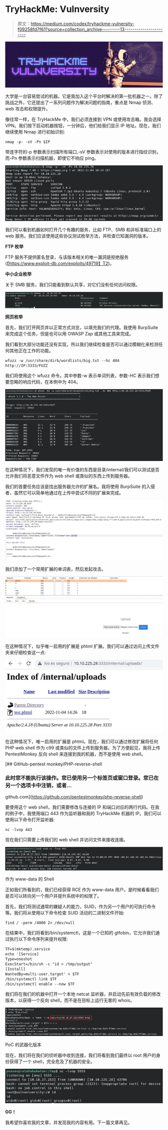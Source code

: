 # TryHackMe: Vulnversity

> 原文：<https://medium.com/codex/tryhackme-vulnersity-f09258fd7f61?source=collection_archive---------13----------------------->

![](img/15c68183356b0088d87cb193726eb21f.png)

大学是一台容易尝试的机器。它是我加入这个平台时解决的第一批机器之一。除了挑战之外，它还提出了一系列问题作为解决问题的指南，重点是 Nmap 侦测、web 攻击和权限提升。

像往常一样，在 TryHackMe 中，我们必须连接到 VPN 或使用攻击箱。我会选择 VPN。我们按下启动机器按钮，一分钟后，他们给我们显示 IP 地址。现在，我们继续使用 Nmap 进行初始识别:

```
nmap -p- -sV -Pn $IP
```

带连字符的-p 参数表示扫描所有端口,-sV 参数表示对使用的版本进行指纹识别，而-Pn 参数表示扫描机器，即使它不响应 ping。

![](img/5e5af973ffdba2cae101b6a903e37dac.png)

我们可以看到机器如何打开几个有趣的服务，比如 FTP、SMB 和非标准端口上的 web 服务。我们应该使用这些协议测试枚举方法，并检查已知漏洞的版本。

**FTP 枚举**

FTP 服务不提供匿名登录，与该版本相关的唯一漏洞是拒绝服务(【https://www.exploit-db.com/exploits/49719】T2)。

**中小企业枚举**

关于 SMB 服务，我们只能看到默认共享，对它们没有任何访问权限。

![](img/da841720c2e76f08667cb87bc4249f6d.png)

**网页枚举**

首先，我们打开网页并以正常方式浏览，以填充我们的代理。我使用 BurpSuite 来完成这个任务，但是也可以用 OWASP Zap 或其他工具来完成。

我们看到大部分功能还没有实现，所以我们继续检查是否可以通过模糊化来检测任何其他正在工作的功能。

```
wfuzz -w /usr/share/dirb/wordlists/big.txt --hc 404 http://IP:3333/FUZZ
```

我们将使用这个 wfuzz 命令。其中参数-w 表示单词列表，参数-HC 表示我们想要忽略的响应代码，在本例中为 404。

![](img/7c961a3f357284b5a71b81cceb7436a4.png)

在这种情况下，我们发现的唯一有价值的东西是目录/internal/我们可以测试是否允许我们将恶意文件作为 web shell 或类似的东西上传到服务器。

我们的首要任务应该是找出服务器允许的扩展名。我将使用 BurpSuite 的入侵者，虽然它可以简单地通过在上传中尝试不同的扩展来完成。

![](img/5018f606aa488f1092ad46eca486eac0.png)

我们添加了一个常用扩展的单词表，然后发起攻击。

![](img/70a2af3c2ab961d8ab21152ced6449a3.png)

在这种情况下，似乎唯一启用的扩展是 phtml 扩展。我们可以通过访问上传文件夹来仔细检查这一点:

![](img/c00d264a4995d1f68458a5fa01f0e73a.png)

在这种情况下，唯一启用的扩展是 phtml。现在，我们可以通过修改扩展将任何 PHP web shell 作为 c99 或类似的文件上传到服务器。为了方便起见，我将上传 PentestMonkey 反向 shell 来连接到我的机器，而不是使用 web shell。

[](https://github.com/pentestmonkey/php-reverse-shell) [## GitHub-pentest monkey/PHP-reverse-shell

### 此时您不能执行该操作。您已使用另一个标签页或窗口登录。您已在另一个选项卡中注销，或者…

github.com](https://github.com/pentestmonkey/php-reverse-shell) 

要使用这个 web shell，我们需要修改与连接的 IP 和端口对应的两行代码。在我的例子中，我使用端口 443 作为监听器和我的 TryHackMe 机器的 IP。我们可以使用以下命令打开监听器:

```
nc -lvnp 443
```

现在我们只需要上传我们的 web shell 并访问文件来接收连接。

![](img/dd593815b3e7a0b8ccaa304dba72294a.png)

作为 www-data 的 Shell

正如我们所看到的，我们已经获得 RCE 作为 www-data 用户。是时候看看我们是否可以转向另一个用户并提升系统中的权限了。

首先，我们将测试通常的嫌疑人的能力，SUID，作为另一个用户的可执行命令等。我们将从使用以下命令检查 SUID 活动的二进制文件开始:

```
find / -perm /4000 2> /dev/null
```

在结果中，我们将看到/bin/systemctl，这是一个已知的 gtfobin，它允许我们通过执行以下命令序列来提升权限:

```
TF=$(mktemp).service
echo '[Service]
Type=oneshot
ExecStart=/bin/sh -c "id > /tmp/output"
[Install]
WantedBy=multi-user.target' > $TF
/bin/systemctl link $TF
/bin/systemctl enable --now $TF
```

我们将在我们的机器中打开一个本地 netcat 监听器，并启动先前有效负载的修改版本，以获得一个反向 shell，而不是在目标上运行无害的 whois。

![](img/95f850497a042cf21d96a96dea688c6a.png)

PoC 的武器化版本

现在，我们将在我们的侦听器中收到连接，我们将看到我们最终以 root 用户的身份获得了一个 shell，完全危及了机器的安全。

![](img/b5e8b968ea416ccd7dccd595dd52c022.png)

**GG！**

我希望你喜欢我的文章，并发现我的内容有用。下一篇文章再见。